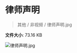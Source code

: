 # 律师声明

> 其他 / 非视频 / 律师声明.jpg

**文件大小**: 73.16 KB

<img src="https://file.hsyhx.top/archive/其他/非视频/律师声明.jpg"  alt="律师声明.jpg" />